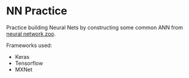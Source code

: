 # NN Practice

Practice building Neural Nets by constructing some common ANN from [neural network zoo](http://www.asimovinstitute.org/neural-network-zoo/).

Frameworks used:
- Keras
- Tensorflow
- MXNet
